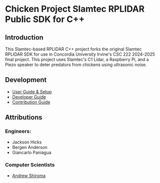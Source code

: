 # Chicken Project Slamtec RPLIDAR Public SDK for C++

## Introduction

This Slamtec-based RPLIDAR C++ project forks the original Slamtec RPLIDAR SDK for use in Concordia University Irvine's CSC 222 2024-2025 final project. This project uses Slamtec's C1 Lidar, a Raspberry Pi, and a Piezo speaker to deter predators from chickens using ultrasonic noise.

## Development
- [User Guide & Setup](./instructions.md)
- [Developer Guide](./developers.md)
- [Contribution Guide](./CONTRIBUTING.md)

## Attributions

### Engineers:
- Jackson Hicks
- Bergen Anderson
- Giancarlo Paniagua

### Computer Scientists
- [Andrew Shiroma](https://github.com/awnder)